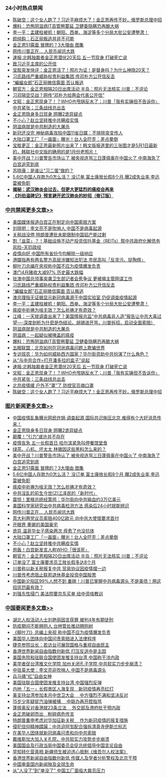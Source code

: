 <div class="catlist">
<h3>24小时热点禁闻</h3>
<ul>
<li><a href="https://github.com/fqnews/bnews/blob/master/cbnews/20200502/1322140.md">陈破空：这个女人跑了？习近平麻烦大了！金正恩再传不妙，俄罗斯总理中招 </a></li>
<li><a href="https://github.com/fqnews/bnews/blob/master/cbnews/20200502/1322103.md">爆料：恐怖阴滋病IT高管圈蔓延 卫健委隐瞒恐再酿大祸</a></li>
<li><a href="https://github.com/fqnews/bnews/blob/master/cbnews/20200502/1322291.md">李一平：孟建柱被抓！朝阳、西单、海淀等多个分局大批公安遭整肃！</a></li>
<li><a href="https://github.com/fqnews/bnews/blob/master/baitai/20200502/1322173.md">颜纯鈎&#65306;石正丽叛逃并非不可能</a></li>
<li><a href="https://github.com/fqnews/bnews/blob/master/topimagenews/20200502/1322333.md">金正恩51露面 冒牌的？3大理由 图集</a></li>
<li><a href="https://github.com/fqnews/bnews/blob/master/topimagenews/20200502/1322247.md">网传川普正在... 人民币闻讯大跌</a></li>
<li><a href="https://github.com/fqnews/bnews/blob/master/cbnews/20200502/1322180.md">速报:北韩独裁者金正恩潜伏20天后 五一节现身 打破死亡说</a></li>
<li><a href="https://github.com/fqnews/bnews/blob/master/baitai/20200502/1322144.md">致习近平主席的公开信</a></li>
<li><a href="https://github.com/fqnews/bnews/blob/master/bannedvideo/20200502/1322166.md">宝胜突发快评：金正恩活了！照片为证！是替身吗？为什么神隐20天？</a></li>
<li><a href="https://github.com/fqnews/bnews/blob/master/cbnews/20200502/1322316.md">习氏路线严重威胁权贵利益集团 传邓朴方公开信反击</a></li>
<li><a href="https://github.com/fqnews/bnews/blob/master/cbnews/20200502/1322311.md">“蝙蝠女郎”石正丽微信露面 否认叛逃</a></li>
<li><a href="https://github.com/fqnews/bnews/blob/master/topimagenews/20200502/1322186.md">朝官方：金正恩相隔20日出席活动 半岛：照片无法核实 川普：不评论</a></li>
<li><a href="https://github.com/fqnews/bnews/blob/master/comments/20200502/1322235.md">习邓隔空交战？网传“邓朴方给两会代表公开信”</a></li>
<li><a href="https://github.com/fqnews/bnews/blob/master/cbnews/20200502/1322167.md">文昭：金正恩现身了！？WHO也甩锅反水了；川普「我有实锤但不告诉你」中共紧张；三条战线总出击 </a></li>
<li><a href="https://github.com/fqnews/bnews/blob/master/topimagenews/20200502/1322395.md">金正恩隐身多日现身 网曝2诡异疑点</a></li>
<li><a href="https://github.com/fqnews/bnews/blob/master/topimagenews/20200502/1322225.md">不小心？赵立坚转推中共瞒疫实情</a></li>
<li><a href="https://github.com/fqnews/bnews/blob/master/cbnews/20200502/1322193.md">阴滋病就是中共制造的大屠杀</a></li>
<li><a href="https://github.com/fqnews/bnews/blob/master/baitai/20200502/1322303.md">新冠还没完 神秘病毒攻陷中国11省日媒：不排除突变传人</a></li>
<li><a href="https://github.com/fqnews/bnews/blob/master/topimagenews/20200502/1322226.md">大陆口罩工厂「一画面」曝光！台人全吓歪：差点晕倒</a></li>
<li><a href="https://github.com/fqnews/bnews/blob/master/bannedvideo/20200502/1322181.md">宝胜更正：金正恩最新照片出来了！韩文版报道里的三张图才是5月1日最新的，韩联社中文版的确用的是1月份老照片！</a></li>
<li><a href="https://github.com/fqnews/bnews/blob/master/topimagenews/20200502/1322387.md">美中开战？川普警告市场认了 被央视连骂三日蓬佩奥在中国火了 中南海急了 白宫追究到底</a></li>
<li><a href="https://github.com/fqnews/bnews/blob/master/baitai/20200502/1322172.md">苏晓康&#65306;是谁让&#8220;习二蛋&#8221;做的&#65311;</a></li>
<li><a href="https://github.com/fqnews/bnews/blob/master/topimagenews/20200502/1322293.md">5.6亿中国人存款为0怎么活？ 没订单 富士康放长假8个月 曝2成失业率 李迅雷被免职</a></li>
<li><b><a href="https://github.com/fqnews/bnews/blob/master/comments/20200211/1275071.md" target="_blank">揭秘：武汉肺炎会过去，但更大更猛烈的瘟疫会再来</a></b></li>
<li><b><a href="https://github.com/fqnews/bnews/blob/master/comments/20200207/1272816.md" target="_blank">《刘伯温碑记》预言避开武汉肺炎的妙招（修订版）</a></b></li>
</ul>
</div>

<div class="catlist">
<h3><a href="https://github.com/fqnews/bnews/blob/master/cbnews/" target="_blank">中共禁闻</a><span><a href="https://github.com/fqnews/bnews/blob/master/cbnews/" target="_blank" rel="nofollow">更多文章>></a></span></h3>
<ul>
<li><a href="https://github.com/fqnews/bnews/blob/master/cbnews/20200503/1322460.md" target="_blank">美国媒体报道白宫正在制定向中国索赔方案</a></li>
<li><a href="https://github.com/fqnews/bnews/blob/master/cbnews/20200502/1322391.md" target="_blank">刘晓明：李文亮不是吹哨人 中国不是病毒起源</a></li>
<li><a href="https://github.com/fqnews/bnews/blob/master/cbnews/20200502/1322385.md" target="_blank">关税战没停 特朗普遭批未能限制中国铝产能过剩</a></li>
<li><a href="https://github.com/fqnews/bnews/blob/master/cbnews/20200502/1322339.md" target="_blank">割「韭菜」？！基础设施不动产投资信托基金（REITs）帮中共政府化解债务  风险&#8211;天钧政经</a></li>
<li><a href="https://github.com/fqnews/bnews/blob/master/cbnews/20200502/1322335.md" target="_blank">疫情向好 中国所有省份今均解除一级响应</a></li>
<li><a href="https://github.com/fqnews/bnews/blob/master/cbnews/20200502/1322326.md" target="_blank">港媒指再有两名警方高层涉嫌知法犯法 市民高叫「反贪污、捉陶辉」</a></li>
<li><a href="https://github.com/fqnews/bnews/blob/master/cbnews/20200502/1322323.md" target="_blank">柳叶刀总编在央视称中国不应为疫情爆发负责</a></li>
<li><a href="https://github.com/fqnews/bnews/blob/master/cbnews/20200502/1322322.md" target="_blank">澳门4月赌收大减97% 历史最大跌幅</a></li>
<li><a href="https://github.com/fqnews/bnews/blob/master/cbnews/20200502/1322321.md" target="_blank">驻澳中国总领事突袭卫生部记者会惹争议 更被揭主管网谍工作</a></li>
<li><a href="https://github.com/fqnews/bnews/blob/master/cbnews/20200502/1322316.md" target="_blank">习氏路线严重威胁权贵利益集团 传邓朴方公开信反击</a></li>
<li><a href="https://github.com/fqnews/bnews/blob/master/cbnews/20200502/1322311.md" target="_blank">“蝙蝠女郎”石正丽微信露面 否认叛逃</a></li>
<li><a href="https://github.com/fqnews/bnews/blob/master/cbnews/20200502/1322309.md" target="_blank">澳总理指无证据显示新冠病毒源于中国实验室 仍促调查疫情起源</a></li>
<li><a href="https://github.com/fqnews/bnews/blob/master/cbnews/20200502/1322291.md" target="_blank">李一平：孟建柱被抓！朝阳、西单、海淀等多个分局大批公安遭整肃！</a></li>
<li><a href="https://github.com/fqnews/bnews/blob/master/comments/20200502/1322275.md" target="_blank">瘟疫中祈祷为啥无效？怎么祈祷才有奇效？</a></li>
<li><a href="https://github.com/fqnews/bnews/blob/master/cbnews/20200502/1322253.md" target="_blank">江峰：一天就调查出来了？美国情报总监“中共病毒非人造”报告让中共大喜过望&#8212;-深度剖析为什麽是伪结论。胡锡进开骂，川普拆招，启动全面索赔）</a></li>
<li><a href="https://github.com/fqnews/bnews/blob/master/cbnews/20200502/1322193.md" target="_blank">阴滋病就是中共制造的大屠杀</a></li>
<li><a href="https://github.com/fqnews/bnews/blob/master/comments/20200502/1319460.md" target="_blank">阴滋病：一起疑似被掩盖的瘟疫</a></li>
<li><a href="https://github.com/fqnews/bnews/blob/master/cbnews/20200502/1322103.md" target="_blank">爆料：恐怖阴滋病IT高管圈蔓延 卫健委隐瞒恐再酿大祸</a></li>
<li><a href="https://github.com/fqnews/bnews/blob/master/cbnews/20200502/1322227.md" target="_blank">五眼联盟：北京如何在冠状病毒问题上欺骗世界</a></li>
<li><a href="https://github.com/fqnews/bnews/blob/master/cbnews/20200502/1319575.md" target="_blank">专访班农：华为如何威胁西方国家？华尔街资助中共扮演了什么角色？</a></li>
<li><a href="https://github.com/fqnews/bnews/blob/master/cbnews/20200502/1322175.md" target="_blank">从“与中共合作=打开潘多拉的盒子”说起</a></li>
<li><a href="https://github.com/fqnews/bnews/blob/master/cbnews/20200502/1322180.md" target="_blank">速报:北韩独裁者金正恩潜伏20天后 五一节现身 打破死亡说</a></li>
<li><a href="https://github.com/fqnews/bnews/blob/master/cbnews/20200502/1322167.md" target="_blank">文昭：金正恩现身了！？WHO也甩锅反水了；川普「我有实锤但不告诉你」中共紧张；三条战线总出击</a></li>
<li><a href="https://github.com/fqnews/bnews/blob/master/cbnews/20200502/1322146.md" target="_blank">北京疫情缓 户外不“罩”了 防控官员摘口罩</a></li>
<li><a href="https://github.com/fqnews/bnews/blob/master/cbnews/20200502/1322140.md" target="_blank">陈破空：这个女人跑了？习近平麻烦大了！金正恩再传不妙，俄罗斯总理中招</a></li>

</ul>
</div>
<div class="catlist">
<h3><a href="https://github.com/fqnews/bnews/blob/master/topimagenews/" target="_blank">图片新闻</a><span><a href="https://github.com/fqnews/bnews/blob/master/topimagenews/" target="_blank" rel="nofollow">更多文章>></a></span></h3>
<ul>
<li><a href="https://github.com/fqnews/bnews/blob/master/topimagenews/20200502/1322418.md" target="_blank">中国疫情乱象曝光网民炸锅 调查起源 国际共识施压北京 难得有个大好消息传来！</a></li>
<li><a href="https://github.com/fqnews/bnews/blob/master/topimagenews/20200502/1322395.md" target="_blank">金正恩隐身多日现身 网曝2诡异疑点</a></li>
<li><a href="https://github.com/fqnews/bnews/blob/master/topimagenews/20200502/1322394.md" target="_blank">颠覆！“引力”或许并不存在</a></li>
<li><a href="https://github.com/fqnews/bnews/blob/master/topimagenews/20200502/1322393.md" target="_blank">疫情告急 五一长假首日 哈尔滨紧急叫停餐馆堂食</a></li>
<li><a href="https://github.com/fqnews/bnews/blob/master/topimagenews/20200502/1322392.md" target="_blank">绿茶、心机、坏太太 林徽因这些黑料怎么来的？</a></li>
<li><a href="https://github.com/fqnews/bnews/blob/master/topimagenews/20200502/1322387.md" target="_blank">美中开战？川普警告市场认了 被央视连骂三日蓬佩奥在中国火了 中南海急了 白宫追究到底</a></li>
<li><a href="https://github.com/fqnews/bnews/blob/master/topimagenews/20200502/1322333.md" target="_blank">金正恩51露面 冒牌的？3大理由 图集</a></li>
<li><a href="https://github.com/fqnews/bnews/blob/master/topimagenews/20200502/1322293.md" target="_blank">5.6亿中国人存款为0怎么活？ 没订单 富士康放长假8个月 曝2成失业率 李迅雷被免职</a></li>
<li><a href="https://github.com/fqnews/bnews/blob/master/comments/20200502/1322275.md" target="_blank">瘟疫中祈祷为啥无效？怎么祈祷才有奇效？</a></li>
<li><a href="https://github.com/fqnews/bnews/blob/master/topimagenews/20200502/1322283.md" target="_blank">中共淫乱的前生今世(2)江泽民的「新时代」</a></li>
<li><a href="https://github.com/fqnews/bnews/blob/master/topimagenews/20200502/1322277.md" target="_blank">震惊！里根总统经策师：华尔街向中共输血约3万亿美元</a></li>
<li><a href="https://github.com/fqnews/bnews/blob/master/topimagenews/20200502/1322257.md" target="_blank">美国科学家研究出中共病毒检测方法 感染后24小时就能辨识</a></li>
<li><a href="https://github.com/fqnews/bnews/blob/master/topimagenews/20200502/1322247.md" target="_blank">网传川普正在&#8230; 人民币闻讯大跌</a></li>
<li><a href="https://github.com/fqnews/bnews/blob/master/topimagenews/20200502/1322234.md" target="_blank">意大利两党议员索赔400亿欧元 向中共大使馆要求首付</a></li>
<li><a href="https://github.com/fqnews/bnews/blob/master/topimagenews/20200502/1322233.md" target="_blank">开眼界 董卿的美国豪宅</a></li>
<li><a href="https://github.com/fqnews/bnews/blob/master/topimagenews/20200502/1322232.md" target="_blank">诡异 温哥华女子感染两次 痊愈了也没抗体</a></li>
<li><a href="https://github.com/fqnews/bnews/blob/master/topimagenews/20200502/1322226.md" target="_blank">大陆口罩工厂「一画面」曝光！台人全吓歪：差点晕倒</a></li>
<li><a href="https://github.com/fqnews/bnews/blob/master/topimagenews/20200502/1322225.md" target="_blank">不小心？赵立坚转推中共瞒疫实情</a></li>
<li><a href="https://github.com/fqnews/bnews/blob/master/topimagenews/20200502/1322224.md" target="_blank">炮轰！白宫新发言人称WHO「很该死」</a></li>
<li><a href="https://github.com/fqnews/bnews/blob/master/topimagenews/20200502/1322186.md" target="_blank">朝官方：金正恩相隔20日出席活动 半岛：照片无法核实 川普：不评论</a></li>
<li><a href="https://github.com/fqnews/bnews/blob/master/topimagenews/20200502/1322185.md" target="_blank">订单没了 富士康要求员工放长假多达8个月</a></li>
<li><a href="https://github.com/fqnews/bnews/blob/master/topimagenews/20200501/1322045.md" target="_blank">川普称以新关税报复中共 贸易协议因疫情摆一边</a></li>
<li><a href="https://github.com/fqnews/bnews/blob/master/topimagenews/20200501/1322027.md" target="_blank">川普传考虑阻止联邦退休基金投资中国股票</a></li>
<li><a href="https://github.com/fqnews/bnews/blob/master/topimagenews/20200501/1321979.md" target="_blank">中国新沦陷区99%人想不到 重磅！川普已掌握中共病毒源头 不是美债！用这招惩罚最有效？</a></li>
<li><a href="https://github.com/fqnews/bnews/blob/master/topimagenews/20200501/1321937.md" target="_blank">刘强东性侵门 美法院要京东买单 给中资啥教训</a></li>

</ul>
</div>
<div class="catlist">
<h3><a href="https://github.com/fqnews/bnews/blob/master/headline/" target="_blank">中国要闻</a><span><a href="https://github.com/fqnews/bnews/blob/master/headline/" target="_blank" rel="nofollow">更多文章>></a></span></h3>
<ul>
<li><a href="https://github.com/fqnews/bnews/blob/master/headline/20200503/1322465.md" target="_blank">湖北人权活动人士刘艳丽因言获罪 被判4年有期徒刑</a></li>
<li><a href="https://github.com/fqnews/bnews/blob/master/headline/20200503/1322464.md" target="_blank">防疫期间不能拥抱人 台林管处推动拥抱树</a></li>
<li><a href="https://github.com/fqnews/bnews/blob/master/headline/20200503/1322463.md" target="_blank">《柳叶刀》总编上央视 称中国不应为疫情爆发负责</a></li>
<li><a href="https://github.com/fqnews/bnews/blob/master/headline/20200503/1322462.md" target="_blank">美国华人团体向中国问责索赔进入法律程序</a></li>
<li><a href="https://github.com/fqnews/bnews/blob/master/headline/20200503/1322461.md" target="_blank">捷克参院议长：若访台可展现国格与重视自由民主</a></li>
<li><a href="https://github.com/fqnews/bnews/blob/master/headline/20200503/1322432.md" target="_blank">香港世界新闻自由指数创新低 打压反送中是主因</a></li>
<li><a href="https://github.com/fqnews/bnews/blob/master/headline/20200503/1322431.md" target="_blank">美国务院和驻联合国使团发推支持台湾 中国称干涉内政</a></li>
<li><a href="https://github.com/fqnews/bnews/blob/master/headline/20200503/1322430.md" target="_blank">美学者促台湾推文化学院 加州关闭孔子学院 中共软实力步步崩溃？</a></li>
<li><a href="https://github.com/fqnews/bnews/blob/master/headline/20200503/1322429.md" target="_blank">中驻英大使：李文亮非吹哨人 中国不是病毒源头</a></li>
<li><a href="https://github.com/fqnews/bnews/blob/master/headline/20200502/1322411.md" target="_blank">兵马俑“杠”自由女神</a></li>
<li><a href="https://github.com/fqnews/bnews/blob/master/headline/20200502/1322382.md" target="_blank">美国驻联合国使团发推支持台湾 中国强烈反弹</a></li>
<li><a href="https://github.com/fqnews/bnews/blob/master/headline/20200502/1322380.md" target="_blank">内地「五一」长假景区人海复现　新冠疫情再亮红灯</a></li>
<li><a href="https://github.com/fqnews/bnews/blob/master/headline/20200502/1322379.md" target="_blank">美支持台湾参加本月中世卫大会　 中方强烈不满和坚决反对</a></li>
<li><a href="https://github.com/fqnews/bnews/blob/master/headline/20200502/1322378.md" target="_blank">15岁少年疑掟汽油弹被捕　 中联办再开腔指骂</a></li>
<li><a href="https://github.com/fqnews/bnews/blob/master/headline/20200502/1322377.md" target="_blank">蓬佩奥反对香港就23条立法　 外交部及港府批干预内政</a></li>
<li><a href="https://github.com/fqnews/bnews/blob/master/headline/20200502/1322376.md" target="_blank">金正恩破卵而出　粉碎病危传言</a></li>
<li><a href="https://github.com/fqnews/bnews/blob/master/headline/20200502/1322375.md" target="_blank">特朗普重申考虑对华加征新关税　 作为新冠疫情的报复措施</a></li>
<li><a href="https://github.com/fqnews/bnews/blob/master/headline/20200502/1322300.md" target="_blank">侵犯信仰精神蹂躏：中共迫阿訇配合强拆清真寺伊斯兰标志</a></li>
<li><a href="https://github.com/fqnews/bnews/blob/master/headline/20200502/1322294.md" target="_blank">在美华人团体就新冠病毒问责和向中共索赔</a></li>
<li><a href="https://github.com/fqnews/bnews/blob/master/headline/20200502/1322255.md" target="_blank">戴维斯加大加入关孔院，中共软实力攻势步步崩溃</a></li>
<li><a href="https://github.com/fqnews/bnews/blob/master/headline/20200502/1322243.md" target="_blank">美国国会及行政当局中国委员会促总统倡导中国言论自由</a></li>
<li><a href="https://github.com/fqnews/bnews/blob/master/headline/20200502/1322196.md" target="_blank">早知转化营真相 新疆师生被迫违心抵制《维吾尔人权法案》</a></li>
<li><a href="https://github.com/fqnews/bnews/blob/master/headline/20200502/1322195.md" target="_blank">香港世界新闻自由指数创新低 传媒人及学者分析警权及北京干预</a></li>
<li><a href="https://github.com/fqnews/bnews/blob/master/headline/20200502/1322194.md" target="_blank">中国审查国内新闻殃及全球生命</a></li>
<li><a href="https://github.com/fqnews/bnews/blob/master/headline/20200502/1322135.md" target="_blank">从&#8221;人没了&#8221;到&#8221;单没了&#8221;    中国工厂面临大裁员压力</a></li>

</ul>
</div>